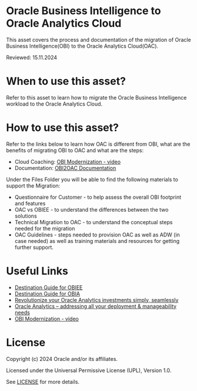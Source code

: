 # Oracle Business Intelligence to Oracle Analytics Cloud
 
This asset covers the process and documentation of the migration of Oracle Business Intelligence(OBI) to the Oracle Analytics Cloud(OAC).
 
 
Reviewed: 15.11.2024
 
# When to use this asset?
 
Refer to this asset to learn how to migrate the Oracle Business Intelligence workload to the Oracle Analytics Cloud.
 
# How to use this asset?
 
Refer to the links below to learn how OAC is different from OBI, what are the benefits of migrating OBI to OAC and what are the steps:
- Cloud Coaching: [OBI Modernization - video](https://www.youtube.com/watch?v=udOfHSioEY4)
- Documentation: [OBI2OAC Documentation](https://docs.oracle.com/en/cloud/paas/analytics-cloud/acmgb/learn-migrating-oracle-analytics-cloud.html#GUID-C9FC5D36-3EA6-41D5-8A30-37C0E192E3D8)

Under the Files Folder you will be able to find the following materials to support the Migration:
- Questionnaire for Customer - to help assess the overall OBI footprint and features
- OAC vs OBIEE - to understand the differences between the two solutions
- Technical Migration to OAC - to understand the conceptual steps needed for the migration
- OAC Guidelines - steps needed to provision OAC as well as ADW (in case needed) as well as training materials and resources for getting further support.
 
# Useful Links
 
 - [Destination Guide for OBIEE](https://www.oracle.com/uk/business-analytics/products/destination-guides/obiee.html)
 - [Destination Guide for OBIA](https://www.oracle.com/uk/business-analytics/products/destination-guides/obia.html)
 - [Revolutionize your Oracle Analytics investments simply, seamlessly](https://blogs.oracle.com/analytics/post/revolutionise-your-oracle-analytics-investments-through-simply-evolving)
 - [Oracle Analytics – addressing all your deployment & manageability needs](https://blogs.oracle.com/analytics/post/oa-addressing-your-deploy-mgt-needs)
 - [OBI Modernization - video](https://www.youtube.com/watch?v=udOfHSioEY4)
 
# License
 
Copyright (c) 2024 Oracle and/or its affiliates.
 
Licensed under the Universal Permissive License (UPL), Version 1.0.
 
See [LICENSE](https://github.com/oracle-devrel/technology-engineering/blob/main/LICENSE) for more details.
